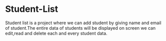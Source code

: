 # Student-List
Student list is a project where we can add student by giving name and email of student.The entire data of students will be displayed on screen we can edit,read and delete each and every student data.
